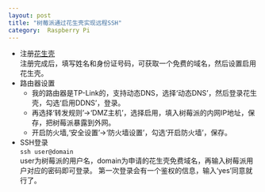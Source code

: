 ```yaml
---
layout: post
title: "树莓派通过花生壳实现远程SSH"
category:  Raspberry Pi
---
```


- 注册[花生壳](http://www.oray.com)  
注册完成后，填写姓名和身份证号码，可获取一个免费的域名，然后设置启用花生壳。
- 路由器设置
  - 我的路由器是TP-Link的，支持动态DNS，选择‘动态DNS’，然后登录花生壳，勾选‘启用DDNS’，登录。
  - 再选择‘转发规则’->‘DMZ主机’，选择启用，填入树莓派的内网IP地址，保存，把树莓派暴露到外网。
  - 开启防火墙,‘安全设置’->‘防火墙设置’，勾选‘开启防火墙’，保存。
- SSH登录  
`ssh user@domain`  
user为树莓派的用户名，domain为申请的花生壳免费域名，再输入树莓派用户对应的密码即可登录。
第一次登录会有一个鉴权的信息，输入‘yes’同意就行了。
